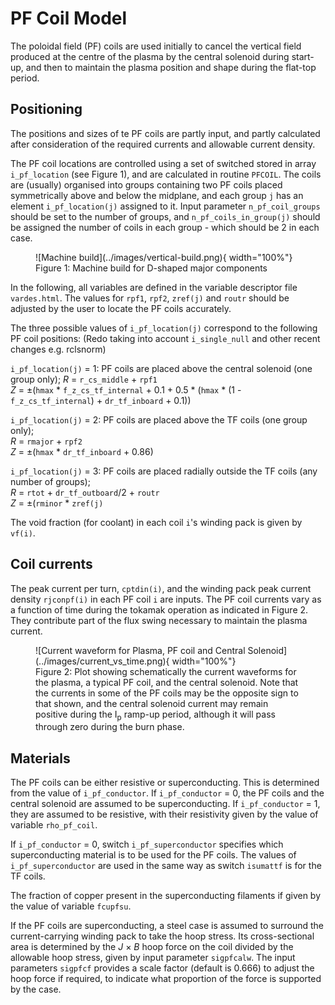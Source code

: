 # PF Coil Model

The poloidal field (PF) coils are used initially to cancel the vertical field produced at the 
centre of the plasma by the central solenoid during start-up, and then to maintain the plasma 
position and shape during the flat-top period.

## Positioning

The positions and sizes of te PF coils are partly input, and partly calculated after consideration 
of the required currents and allowable current density.

The PF coil locations are controlled using a set of switched stored in array `i_pf_location` (see 
Figure 1), and are calculated in routine `PFCOIL`. The coils are (usually) organised into groups 
containing two PF coils placed symmetrically above and below the midplane, and each group `j` has 
an element `i_pf_location(j)` assigned to it. Input parameter `n_pf_coil_groups` should be set to the number of groups, 
and `n_pf_coils_in_group(j)` should be assigned the number of coils in each group - which should be 2 in each case.

<figure markdown>
![Machine build](../images/vertical-build.png){ width="100%"}
<figcaption>Figure 1: Machine build for D-shaped major components</figcaption>
</figure>

In the following, all variables are defined in the variable descriptor file `vardes.html`. The 
values for `rpf1`, `rpf2`, `zref(j)` and `routr` should be adjusted by the user to locate the PF 
coils accurately.

The three possible values of `i_pf_location(j)` correspond to the following PF coil positions: (Redo taking 
into account `i_single_null` and other recent changes e.g. rclsnorm)

`i_pf_location(j)` = 1: PF coils are placed above the central solenoid (one group only);
*R* = `r_cs_middle` + `rpf1`<br>
*Z* = $\pm$(`hmax` * `f_z_cs_tf_internal` + 0.1 + 0.5 * (`hmax` * (1 - `f_z_cs_tf_internal`) + `dr_tf_inboard` + 0.1))

`i_pf_location(j)` = 2: PF coils are placed above the TF coils (one group only);<br>
*R* = `rmajor` + `rpf2`<br>
*Z* = $\pm$(`hmax` * `dr_tf_inboard` + 0.86)

`i_pf_location(j)` = 3: PF coils are placed radially outside the TF coils (any number of groups);<br>
*R* = `rtot` + `dr_tf_outboard`/2 + `routr`<br>
*Z* = $\pm$(`rminor` * `zref(j)`

The void fraction (for coolant) in each coil `i`'s winding pack is given by `vf(i)`.

## Coil currents

The peak current per turn, `cptdin(i)`, and the winding pack peak current density `rjconpf(i)` in 
each PF coil `i` are inputs. The PF coil currents vary as a function of time during the tokamak 
operation as indicated in Figure 2. They contribute part of the flux swing necessary to maintain the plasma current.

<figure markdown>
![Current waveform for Plasma, PF coil and Central Solenoid](../images/current_vs_time.png){ width="100%"}
<figcaption>Figure 2: Plot showing schematically the current waveforms for the plasma, a typical PF 
coil, and the central solenoid. Note that the currents in some of the PF coils may be the opposite 
sign to that shown, and the central solenoid current may remain positive during the I<sub>p</sub> 
ramp-up period, although it will pass through zero during the burn phase.</figcaption>
</figure>

## Materials

The PF coils can be either resistive or superconducting. This is determined from the value of 
`i_pf_conductor`. If `i_pf_conductor` = 0, the PF coils and the central solenoid are assumed to be superconducting. 
If `i_pf_conductor` = 1, they are assumed to be resistive, with their resistivity given by the value of variable `rho_pf_coil`.

If `i_pf_conductor` = 0, switch `i_pf_superconductor` specifies which superconducting material is to be used for the 
PF coils. The values of `i_pf_superconductor` are used in the same way as switch `isumattf` is for the TF coils.

The fraction of copper present in the superconducting filaments if given by the value of 
variable `fcupfsu`.

If the PF coils are superconducting, a steel case is assumed to surround the current-carrying 
winding pack to take the hoop stress. Its cross-sectional area is determined by the *J* $\times$ 
*B* hoop force on the coil divided by the allowable hoop stress, given by input parameter `sigpfcalw`. 
The input parameters `sigpfcf` provides a scale factor (default is 0.666) to adjust the hoop force 
if required, to indicate what proportion of the force is supported by the case.
